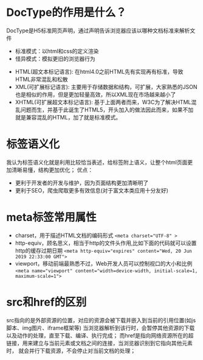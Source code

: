 # DocType的作用是什么？
DocType是H5标准网页声明，通过声明告诉浏览器应该以哪种文档标准来解析文件
+ 标准模式：以html和css的定义渲染
+ 怪异模式：模拟更旧的浏览器行为
- HTML(超文本标记语言): 在html4.0之前HTML先有实现再有标准，导致HTML非常混乱和松散
- XML(可扩展标记语言): 主要用于存储数据和结构，可扩展，大家熟悉的JSON也是相似的作用，但是更加轻量高效，所以XML现在市场越来越小了
- XHTML(可扩展超文本标记语言): 基于上面两者而来，W3C为了解决HTML混乱问题而生，并基于此诞生了HTML5，开头加入<!DOCTYPE html>的做法因此而来，如果不加就是兼容混乱的HTML，加了就是标准模式。

# 标签语义化
我认为标签语义化就是利用比较恰当表述，给标签附上语义，让整个html页面更加清晰易懂，结构更加优化；
优点：
+ 更利于开发者的开发与维护，因为页面结构更加清晰明了
+ 更利于SEO，爬虫爬取更多有效信息(对于富文本类应用十分友好)

# meta标签常用属性
+ charset，用于描述HTML文档的编码形式
 `<meta charset="UTF-8" >`
+ http-equiv，顾名思义，相当于http的文件头作用,比如下面的代码就可以设置http的缓存过期日期
 `<meta http-equiv="expires" content="Wed, 20 Jun 2019 22:33:00 GMT">`
+ viewport，移动前端最熟悉不过，Web开发人员可以控制视口的大小和比例
`<meta name="viewport" content="width=device-width, initial-scale=1, maximum-scale=1">`

# src和href的区别
src指向的是外部资源的位置，对应的资源会被下载并嵌入到当前的引用位置(如js脚本、img图片、iframe框架等)
当浏览器解析到该行时，会暂停其他资源的下载以及动作的处理，直至下载、编译、执行完成；
而href是指向网络资源所在的超链接，用来建立与当前元素或文档之间的连接，当浏览器识别到它指向其他元素时，
就会并行下载资源，不会停止对当前文档的处理；

